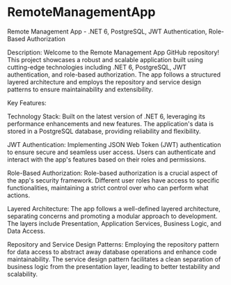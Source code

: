 # RemoteManagementApp
Remote Management App - .NET 6, PostgreSQL, JWT Authentication, Role-Based Authorization

Description:
Welcome to the Remote Management App GitHub repository! This project showcases a robust and scalable application built using cutting-edge technologies including .NET 6, PostgreSQL, JWT authentication, and role-based authorization. The app follows a structured layered architecture and employs the repository and service design patterns to ensure maintainability and extensibility.

Key Features:

Technology Stack: Built on the latest version of .NET 6, leveraging its performance enhancements and new features. The application's data is stored in a PostgreSQL database, providing reliability and flexibility.

JWT Authentication: Implementing JSON Web Token (JWT) authentication to ensure secure and seamless user access. Users can authenticate and interact with the app's features based on their roles and permissions.

Role-Based Authorization: Role-based authorization is a crucial aspect of the app's security framework. Different user roles have access to specific functionalities, maintaining a strict control over who can perform what actions.

Layered Architecture: The app follows a well-defined layered architecture, separating concerns and promoting a modular approach to development. The layers include Presentation, Application Services, Business Logic, and Data Access.

Repository and Service Design Patterns: Employing the repository pattern for data access to abstract away database operations and enhance code maintainability. The service design pattern facilitates a clean separation of business logic from the presentation layer, leading to better testability and scalability.

